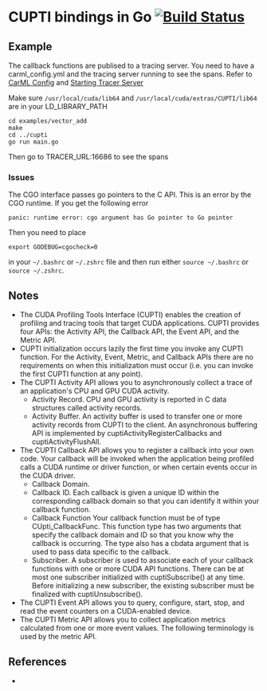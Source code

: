 # CUPTI bindings in Go [![Build Status](https://travis-ci.org/rai-project/go-cupti.svg?branch=master)](https://travis-ci.org/rai-project/go-cupti)

## Example

The callback functions are publised to a tracing server. You need to have a carml_config.yml and the tracing server running to see the spans. Refer to [CarML Config](https://github.com/rai-project/carml/blob/master/docs/installation.md#carml-configuration) and [Starting Tracer Server](https://github.com/rai-project/carml/blob/master/docs/installation.md#starting-tracer-server)

Make sure `/usr/local/cuda/lib64` and `/usr/local/cuda/extras/CUPTI/lib64` are in your LD_LIBRARY_PATH

```
cd examples/vector_add
make
cd ../cupti
go run main.go
```

Then go to TRACER_URL:16686 to see the spans

### Issues

The CGO interface passes go pointers to the C API. This is an error by the CGO runtime.
If you get the following error

```
panic: runtime error: cgo argument has Go pointer to Go pointer
```

Then you need to place

```
export GODEBUG=cgocheck=0
```

in your `~/.bashrc` or `~/.zshrc` file and then run either `source ~/.bashrc` or `source ~/.zshrc`.

## Notes

- The CUDA Profiling Tools Interface (CUPTI) enables the creation of profiling and tracing tools that target CUDA applications. CUPTI provides four APIs: the Activity API, the Callback API, the Event API, and the Metric API.
- CUPTI initialization occurs lazily the first time you invoke any CUPTI function. For the Activity, Event, Metric, and Callback APIs there are no requirements on when this initialization must occur (i.e. you can invoke the first CUPTI function at any point).
- The CUPTI Activity API allows you to asynchronously collect a trace of an application's CPU and GPU CUDA activity.
  - Activity Record. CPU and GPU activity is reported in C data structures called activity records.
  - Activity Buffer. An activity buffer is used to transfer one or more activity records from CUPTI to the client. An asynchronous buffering API is implemented by cuptiActivityRegisterCallbacks and cuptiActivityFlushAll.
- The CUPTI Callback API allows you to register a callback into your own code. Your callback will be invoked when the application being profiled calls a CUDA runtime or driver function, or when certain events occur in the CUDA driver.
  - Callback Domain.
  - Callback ID. Each callback is given a unique ID within the corresponding callback domain so that you can identify it within your callback function.
  - Callback Function
    Your callback function must be of type CUpti_CallbackFunc. This function type has two arguments that specify the callback domain and ID so that you know why the callback is occurring. The type also has a cbdata argument that is used to pass data specific to the callback.
  - Subscriber. A subscriber is used to associate each of your callback functions with one or more CUDA API functions. There can be at most one subscriber initialized with cuptiSubscribe() at any time. Before initializing a new subscriber, the existing subscriber must be finalized with cuptiUnsubscribe().
- The CUPTI Event API allows you to query, configure, start, stop, and read the event counters on a CUDA-enabled device.
- The CUPTI Metric API allows you to collect application metrics calculated from one or more event values. The following terminology is used by the metric API.

## References

-

